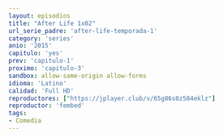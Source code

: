 ```yaml
---
layout: episodios
title: "After Life 1x02"
url_serie_padre: 'after-life-temporada-1'
category: 'series'
anio: '2015'
capitulo: 'yes'
prev: 'capitulo-1'
proximo: 'capitulo-3'
sandbox: allow-same-origin allow-forms
idioma: 'Latino'
calidad: 'Full HD'
reproductores: ["https://jplayer.club/v/65g86s0z584eklz"]
reproductor: 'fembed'
tags:
- Comedia
---
```











